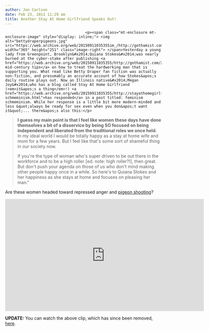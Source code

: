 ```yaml
---
author: Jen Carlson
date: Feb 23, 2011 11:29 am
title: Another Stay At Home Girlfriend Speaks Out!
---
```


	
										<p><span class="mt-enclosure mt-enclosure-image" style="display: inline;"> <img alt="bettydraperpigeons.jpg" src="https://web.archive.org/web/20150911035355im_/http://gothamist.com/attachments/arts_jen/bettydraperpigeons.jpg" width="365" height="251" class="image-right"> </span>Yesterday a young lady from Greenpoint, Brooklyn&#x2014;Quiana Stokes&#x2014;was nearly burned at the cyber-stake after publishing <a href="https://web.archive.org/web/20150911035355/http://gothamist.com/2011/02/22/stay_at_home_significant_others.php">some mid-century tips</a> on how to treat the hardworking man that is supporting you. What read like Betty Draper fan fiction was actually non-fiction, and presumably an accurate account of how Stokes&apos;s daily routine plays out. Now an Illinois native&#x2014;Megan Joy&#x2014;who has a blog called Stay At Home Girlfriend (<em>it&apos;s a thing</em>!) <a href="https://web.archive.org/web/20150911035355/http://stayathomegirlfriend.blogspot.com/2011/02/feminism-schmeminism.html">has responded</a> in a post titled: feminism schmeminism. While her response is a little bit more modern-minded and less &quot;always be ready for sex even when you don&apos;t want it&quot;... there&apos;s also this:</p>

<blockquote><strong>I guess my main point is that I feel like women these days have done themselves a bit of a disservice by being SO focused on being independent and liberated from the traditional roles we once held.</strong>  In my ideal world I would be totally happy as a stay at home wife and mom for a few years. But I feel like that&apos;s some sort of shameful thing in our society now. 

<p>If you&apos;re the type of woman who&apos;s super driven to be out there in the workforce and to be a high roller [ed. note: high roller?!], then great.  But don&apos;t push your agenda on those of us who don&apos;t mind making other people happy once in a while. So here&apos;s to Quiana Stokes and her happiness as she stays at home and focuses on pleasing her man.&quot;</p></blockquote><p></p>

<p>Are these women headed toward repressed anger and <a href="https://web.archive.org/web/20150911035355/http://www.youtube.com/watch?v=0wGCjMYB1Kk">pigeon shooting</a>?</p>

<p><iframe src="https://web.archive.org/web/20150911035355if_/http://player.vimeo.com/video/3164154?portrait=0&amp;color=c7c9c9" width="640" height="361" frameborder="0"></iframe></p><p></p>

<p><strong>UPDATE:</strong> You can watch the above clip, which has since been removed, <a href="https://web.archive.org/web/20150911035355/http://www.youtube.com/watch?v=0wGCjMYB1Kk">here</a>.</p>					
										
									
				